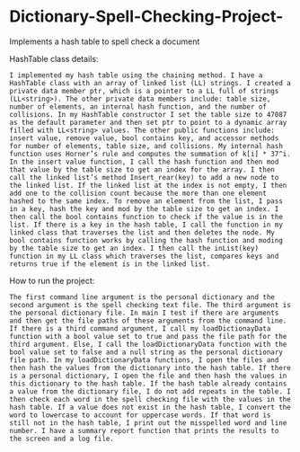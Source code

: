 # Dictionary-Spell-Checking-Project-
Implements a hash table to spell check a document 

HashTable class details:

	I implemented my hash table using the chaining method. I have a HashTable class with an array of linked list (LL) strings. I created a private data member ptr, which is a pointer to a LL full of strings (LL<string>). The other private data members include: table size, number of elements, an internal hash function, and the number of collisions. In my HashTable constructor I set the table size to 47087 as the default parameter and then set ptr to point to a dynamic array filled with LL<string> values. The other public functions include: insert value, remove value, bool contains key, and accessor methods for number of elements, table size, and collisions. My internal hash function uses Horner’s rule and computes the summation of k[i] * 37^i.  In the insert value function, I call the hash function and then mod that value by the table size to get an index for the array. I then call the linked list’s method Insert_rear(key) to add a new node to the linked list. If the linked list at the index is not empty, I then add one to the collision count because the more than one element hashed to the same index. To remove an element from the list, I pass in a key, hash the key and mod by the table size to get an index. I then call the bool contains function to check if the value is in the list. If there is a key in the hash table, I call the function in my linked class that traverses the list and then deletes the node. My bool contains function works by calling the hash function and moding by the table size to get an index. I then call the inList(key) function in my LL class which traverses the list, compares keys and returns true if the element is in the linked list.
	
How to run the project: 

	The first command line argument is the personal dictionary and the second argument is the spell checking text file. The third argument is the personal dictionary file. In main I test if there are arguments and then get the file paths of these arguments from the command line. If there is a third command argument, I call my loadDictionayData function with a bool value set to true and pass the file path for the third argument. Else, I call the loadDictionaryData function with the bool value set to false and a null string as the personal dictionary file path. In my loadDictionaryData functions, I open the files and then hash the values from the dictionary into the hash table. If there is a personal dictionary, I open the file and then hash the values in this dictionary to the hash table. If the hash table already contains a value from the dictionary file, I do not add repeats in the table. I then check each word in the spell checking file with the values in the hash table. If a value does not exist in the hash table, I convert the word to lowercase to account for uppercase words. If that word is still not in the hash table, I print out the misspelled word and line number. I have a summary report function that prints the results to the screen and a log file. 


